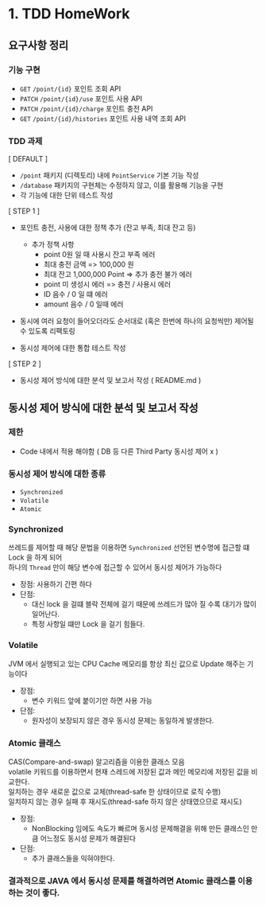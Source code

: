 # 1. TDD HomeWork 

## 요구사항 정리
### 기능 구현 
*  `GET` `/point/{id}` 포인트 조회 API
*  `PATCH` `/point/{id}/use`  포인트 사용 API 
*  `PATCH` `/point/{id}/charge` 포인트 충전 API
*  `GET` `/point/{id}/histories` 포인트 사용 내역 조회 API

### TDD 과제 
[ DEFAULT ]<br>
- `/point` 패키지 (디렉토리) 내에 `PointService` 기본 기능 작성
- `/database` 패키지의 구현체는 수정하지 않고, 이를 활용해 기능을 구현
- 각 기능에 대한 단위 테스트 작성

[ STEP 1 ]<br>
- 포인트 충전, 사용에 대한 정책 추가 (잔고 부족, 최대 잔고 등)
  - 추가 정책 사항
    - point 0원 일 때 사용시 잔고 부족 에러 
    - 최대 충전 금액 => 100,000 원
    - 최대 잔고 1,000,000 Point => 추가 충전 불가 에러 
    - point 미 생성시 에러 => 충전 / 사용시 에러
    - ID 음수 / 0 일 떄 에러
    - amount 음수 / 0 일때 에러
    
- 동시에 여러 요청이 들어오더라도 순서대로 (혹은 한번에 하나의 요청씩만) 제어될 수 있도록 리팩토링
- 동시성 제어에 대한 통합 테스트 작성

[ STEP 2 ]<br>
- 동시성 제어 방식에 대한 분석 및 보고서 작성 ( README.md )


## 동시성 제어 방식에 대한 분석 및 보고서 작성
### 제한
* Code 내에서 적용 해야함 ( DB 등 다른 Third Party 동시성 제어 x )


### 동시성 제어 방식에 대한 종류 

* `Synchronized`
* `Volatile`
* `Atomic`


### Synchronized

쓰레드를 제어할 때 해당 문법을 이용하면 `Synchronized` 선언된 변수명에 접근할 떄 Lock 을 하게 되어  
하나의 `Thread` 만이 해당 변수에 접근할 수 있어서 동시성 제어가 가능하다 

* 장점: 사용하기 간편 하다
* 단점:
  * 대신 lock 을 걸떄 블락 전체에 걸기 때문에 쓰레드가 많아 질 수록 대기가 많이 일어난다. 
  * 특정 사항일 떄만 Lock 을 걸기 힘들다.


### Volatile
JVM 에서 실행되고 있는 CPU Cache 메모리를 항상 최신 값으로 Update 해주는 기능이다 

* 장점: 
  * 변수 키워드 앞에 붙이기만 하면 사용 가능
* 단점: 
  * 원자성이 보장되지 않은 경우 동시성 문제는 동일하게 발생한다.

### Atomic 클래스
CAS(Compare-and-swap) 알고리즘을 이용한 클래스 모음  
volatile 키워드를 이용하면서 현재 스레드에 저장된 값과 메인 메모리에 저장된 값을 비교한다.  
일치하는 경우 새로운 값으로 교체(thread-safe 한 상태이므로 로직 수행)  
일치하지 않는 경우 실패 후 재시도(thread-safe 하지 않은 상태였으므로 재시도)


* 장점: 
  * NonBlocking 임에도 속도가 빠르며 동시성 문제해결을 위해 만든 클래스인 만큼 어느정도 동시성 문제가 해결된다
* 단점: 
  * 추가 클래스들을 익혀야한다.



### 결과적으로 JAVA 에서 동시성 문제를 해결하려면 Atomic 클래스를 이용하는 것이 좋다.


